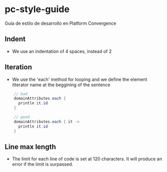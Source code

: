 # pc-style-guide
Guía de estilo de desarrollo en Platform Convergence

## Indent

- We use an indentation of 4 spaces, instead of 2

## Iteration

- We use the 'each' method for looping and we define the element itterator name at the beggining of the sentence
```java
    // bad
    domainAttributes.each {
      println it.id
    }

    // good
    domainAttributes.each { it ->
      println it.id
    }
```

## Line max length

 - The limit for each line of code is set at 120 characters. It will produce an error if the limit is surpassed.
